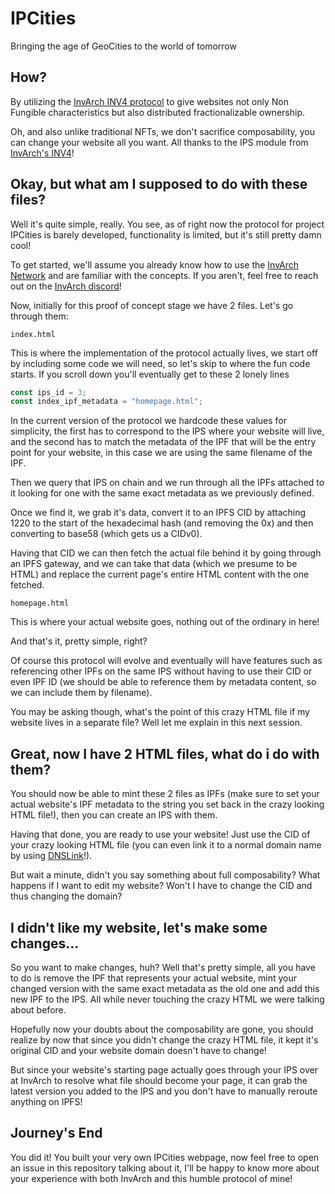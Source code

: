# IPCities
Bringing the age of GeoCities to the world of tomorrow

## How?
By utilizing the [InvArch INV4 protocol](https://github.com/InvArch/InvArch-Frames) to give websites not only Non Fungible characteristics but also distributed fractionalizable ownership.

Oh, and also unlike traditional NFTs, we don't sacrifice composability, you can change your website all you want. All thanks to the IPS module from [InvArch's INV4](https://github.com/InvArch/InvArch-Frames)!

## Okay, but what am I supposed to do with these files?
Well it's quite simple, really. You see, as of right now the protocol for project IPCities is barely developed, functionality is limited, but it's still pretty damn cool!

To get started, we'll assume you already know how to use the [InvArch Network](https://github.com/InvArch/InvArch-Node) and are familiar with the concepts. If you aren't, feel free to reach out on the [InvArch discord](https://discord.gg/invarch)!

Now, initially for this proof of concept stage we have 2 files. Let's go through them:

`index.html`

This is where the implementation of the protocol actually lives, we start off by including some code we will need, so let's skip to where the fun code starts.
If you scroll down you'll eventually get to these 2 lonely lines
```js
const ips_id = 3;
const index_ipf_metadata = "homepage.html";
```
In the current version of the protocol we hardcode these values for simplicity, the first has to correspond to the IPS where your website will live, and the second has to match the metadata of the IPF that will be the entry point for your website, in this case we are using the same filename of the IPF.

Then we query that IPS on chain and we run through all the IPFs attached to it looking for one with the same exact metadata as we previously defined.

Once we find it, we grab it's data, convert it to an IPFS CID by attaching 1220 to the start of the hexadecimal hash (and removing the 0x) and then converting to base58 (which gets us a CIDv0).

Having that CID we can then fetch the actual file behind it by going through an IPFS gateway, and we can take that data (which we presume to be HTML) and replace the current page's entire HTML content with the one fetched.

`homepage.html`

This is where your actual website goes, nothing out of the ordinary in here!

And that's it, pretty simple, right?

Of course this protocol will evolve and eventually will have features such as referencing other IPFs on the same IPS without having to use their CID or even IPF ID (we should be able to reference them by metadata content, so we can include them by filename).

You may be asking though, what's the point of this crazy HTML file if my website lives in a separate file? Well let me explain in this next session.

## Great, now I have 2 HTML files, what do i do with them?
You should now be able to mint these 2 files as IPFs (make sure to set your actual website's IPF metadata to the string you set back in the crazy looking HTML file!), then you can create an IPS with them.

Having that done, you are ready to use your website! Just use the CID of your crazy looking HTML file (you can even link it to a normal domain name by using [DNSLink](https://www.dnslink.io/#example-ipfs-gateway)!).

But wait a minute, didn't you say something about full composability? What happens if I want to edit my website? Won't I have to change the CID and thus changing the domain?

## I didn't like my website, let's make some changes...
So you want to make changes, huh? Well that's pretty simple, all you have to do is remove the IPF that represents your actual website, mint your changed version with the same exact metadata as the old one and add this new IPF to the IPS. All while never touching the crazy HTML we were talking about before.

Hopefully now your doubts about the composability are gone, you should realize by now that since you didn't change the crazy HTML file, it kept it's original CID and your website domain doesn't have to change!

But since your website's starting page actually goes through your IPS over at InvArch to resolve what file should become your page, it can grab the latest version you added to the IPS and you don't have to manually reroute anything on IPFS!

## Journey's End
You did it! You built your very own IPCities webpage, now feel free to open an issue in this repository talking about it, I'll be happy to know more about your experience with both InvArch and this humble protocol of mine!
